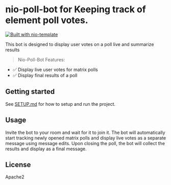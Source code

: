 # nio-poll-bot for Keeping track of element poll votes.
[![Built with nio-template](https://img.shields.io/badge/built%20with-nio--template-brightgreen)](https://github.com/anoadragon453/nio-template)

This bot is designed to display user votes on a poll live and summarize results

> Nio-Poll-Bot Features:
- ✅ Display live user votes for matrix polls
- ✅ Display final results of a poll

## Getting started

See [SETUP.md](SETUP.md) for how to setup and run the project.

## Usage
Invite the bot to your room and wait for it to join it. The bot will automatically start tracking newly opened matrix polls and display live votes as a separate message using message edits. Upon closing the poll, the bot will collect the results and display as a final message.

## License

Apache2